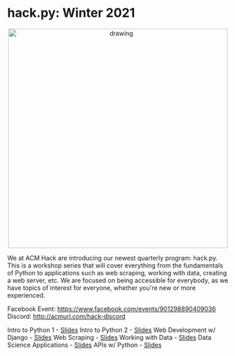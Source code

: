 # hack.py: Winter 2021

<center>
<img src="https://user-images.githubusercontent.com/37765758/104081362-f2a09100-51e2-11eb-9250-a4741e2625ee.png" alt="drawing" width="500"/>
</center>
  
  
   
We at ACM Hack are introducing our newest quarterly program: hack.py. This is a workshop series that will cover everything from the fundamentals of Python to applications such as web scraping, working with data, creating a web server, etc. We are focused on being accessible for everybody, as we have topics of interest for everyone, whether you're new or more experienced.

Facebook Event: https://www.facebook.com/events/901298890409036  
Discord: http://acmurl.com/hack-discord

Intro to Python 1 - [Slides](https://acmurl.com/hackpy1)
Intro to Python 2 - [Slides](https://acmurl.com/hackpy1)
Web Development w/ Django - [Slides](https://acmurl.com/hackpy1)
Web Scraping - [Slides](https://acmurl.com/hackpy1)
Working with Data - [Slides](https://acmurl.com/hackpy1)
Data Science Applications - [Slides](https://acmurl.com/hackpy1)
APIs w/ Python - [Slides](https://acmurl.com/hackpy1)
